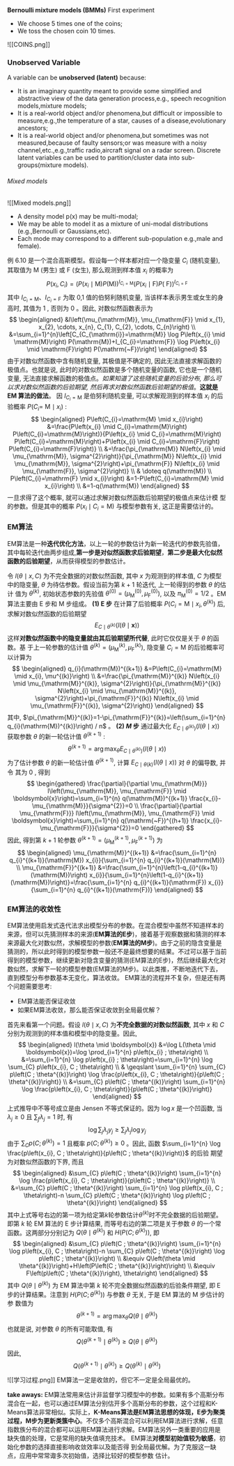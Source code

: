 **Bernoulli mixture models (BMMs)**
First experiment
- We choose 5 times one of the coins;
- We toss the chosen coin 10 times.

![[COINS.png]]
### Unobserved Variable
A variable can be **unobserved (latent)** because:
- It is an imaginary quantity meant to provide some simplified and abstractive view of the data generation process,e.g., speech recognition models,mixture models;
- It is a real-world object and/or phenomena,but difficult or impossible to measure,e.g.,the temperature of a star, causes of a disease,evolutionary ancestors;
- It is a real-world object and/or phenomena,but sometimes was not measured,because of faulty sensors;or was measure with a noisy channel,etc.,e.g.,traffic radio,aircraft signal on a radar screen.
Discrete latent variables can be used to partition/cluster data  into sub-groups(mixture models).

###### Mixed models
![[Mixed models.png]]
- A density model p(x) may be multi-modal;
- We may be able to model it as a mixture of uni-modal distributions (e.g.,Bernoulli or Gaussians,etc).
- Each mode may correspond to a different sub-population e.g.,male and female).


例 $6.10$ 是一个混合高斯模型。假设每一个样本都对应一个隐变量 $C_{i}$ (随机变量), 其取值为 $\mathrm{M}$ (男生) 或 $\mathrm{F}$ (女生), 那么观测到样本值 $x_{i}$ 的概率为
$$
P\left(x_{i}, C_{i}\right)=\left(P\left(x_{i} \mid \mathrm{M}\right) P(\mathrm{M})\right)^{I_{C_{i}=\mathrm{M}}}\left(P\left(x_{i} \mid \mathrm{F}\right) P(\mathrm{~F})\right)^{I_{C_{i}=\mathrm{F}}}
$$
其中 $I_{C_{i}=\mathrm{M}} 、 I_{C_{i}=\mathrm{F}}$ 为取 0,1 值的伯努利随机变量, 当该样本表示男生或女生的身高时, 其值为 1 , 否则为 0 。因此, 对数似然函数表示为
$$
\begin{aligned}
&l\left(\mu_{\mathrm{M}}, \mu_{\mathrm{F}} \mid x_{1}, x_{2}, \cdots, x_{n}, C_{1}, C_{2}, \cdots, C_{n}\right) \\
&=\sum_{i=1}^{n}\left[C_{C_{\mathrm{i}}=\mathrm{M}} \log P\left(x_{i} \mid \mathrm{M}\right) P(\mathrm{M})+I_{C_{i}=\mathrm{F}} \log P\left(x_{i} \mid \mathrm{F}\right) P(\mathrm{~F})\right]
\end{aligned}
$$
由于对数似然函数中含有随机变量, 其极值是不确定的, 因此无法直接求解函数的极值点。也就是说, 此时的对数似然函数是多个随机变量的函数, 它也是一个随机变量, 无法直接求解函数的极值点。*如果知道了这些随机变量的后验分布, 那么可以求对数似然函数的后验期望, 然后再求对数似然函数后验期望的极值*。**这就是 EM 算法的做法**。
因 $I_{C_{i}=\mathrm{M}}$ 是伯努利随机变量, 可以求解观测到的样本值 $x_{i}$ 的后验概率 $P\left(C_{i}=\right.$ $\left.\mathrm{M} \mid x_{i}\right)$ :
$$
\begin{aligned}
P\left(C_{i}=\mathrm{M} \mid x_{i}\right) &=\frac{P\left(x_{i} \mid C_{i}=\mathrm{M}\right) P\left(C_{i}=\mathrm{M}\right)}{P\left(x_{i} \mid C_{i}=\mathrm{M}\right) P\left(C_{i}=\mathrm{M}\right)+P\left(x_{i} \mid C_{i}=\mathrm{F}\right) P\left(C_{i}=\mathrm{F}\right)} \\
&=\frac{\pi_{\mathrm{M}} N\left(x_{i} \mid \mu_{\mathrm{M}}, \sigma^{2}\right)}{\pi_{\mathrm{M}} N\left(x_{i} \mid \mu_{\mathrm{M}}, \sigma^{2}\right)+\pi_{\mathrm{F}} N\left(x_{i} \mid \mu_{\mathrm{F}}, \sigma^{2}\right)} \\
& \doteq q(\mathrm{M}) \\
P\left(C_{i}=\mathrm{F} \mid x_{i}\right) &=1-P\left(C_{i}=\mathrm{M} \mid x_{i}\right) \\
&=1-q(\mathrm{M})
\end{aligned}
$$
一旦求得了这个概率, 就可以通过求解对数似然函数后验期望的极值点来估计模 型的参数。但是其中的概率 $P\left(x_{i} \mid C_{i}=\mathrm{M}\right)$ 与模型参数有关, 这正是需要估计的。









### EM算法

EM算法是一种**迭代优化方法**，以上一轮的参数估计为新一轮迭代的参数先验值，其中每轮迭代由两步组成,**第一步是对似然函数求后验期望**，**第二步是最大化似然函数的后验期望**，从而获得模型的参数估计。

令 $l(\theta \mid x, C)$ 为不完全数据的对数似然函数, 其中 $x$ 为观测到的样本值, $C$ 为模型中的隐变量, $\theta$ 为待估参数。假设当前为第 $k+1$ 轮迭代, 上一轮得到的参数 $\theta$ 的估计 值为 $\theta^{(k)}$, 初始状态参数的先验值 $\theta^{(0)}=\left(\mu_{\mathrm{M}}^{(0)}, \mu_{\mathrm{F}}^{(0)}\right)$, 以及 $\pi_{\mathrm{M}}^{(0)}=1 / 2$ 。EM 算法主要由 $\mathrm{E}$ 步和 $\mathrm{M}$ 步组成。
**(1) $\mathrm{E}$ 步**
在计算了后验概率 $P\left(C_{i}=\mathrm{M} \mid x_{i}, \theta^{(k)}\right)$ 后, 求解对数似然函数的后验期望
$$
E_{C \mid \theta^{(k)}}(l(\theta \mid \boldsymbol{x}))
$$
这样**对数似然函数中的隐变量就由其后验期望所代替**, 此时它仅仅是关于 $\theta$ 的函数。基 于上一轮参数的估计值 $\theta^{(k)}=\left(\mu_{\mathrm{M}}^{(k)}, \mu_{\mathrm{F}}^{(k)}\right)$, 隐变量 $C_{i}=\mathrm{M}$ 的后验概率可以计算为
$$
\begin{aligned}
q_{i}(\mathrm{M})^{(k+1)} &=P\left(C_{i}=\mathrm{M} \mid x_{i}, \mu^{(k)}\right) \\
&=\frac{\pi_{\mathrm{M}}^{(k)} N\left(x_{i} \mid \mu_{\mathrm{M}}^{(k)}, \sigma^{2}\right)}{\pi_{\mathrm{M}}^{(k)} N\left(x_{i} \mid \mu_{\mathrm{M}}^{(k)}, \sigma^{2}\right)+\pi_{\mathrm{F}}^{(k)} N\left(x_{i} \mid \mu_{\mathrm{F}}^{(k)}, \sigma^{2}\right)}
\end{aligned}
$$
其中, $\pi_{\mathrm{M}}^{(k)}=1-\pi_{\mathrm{F}}^{(k)}=\left(\sum_{i=1}^{n} q_{i}(\mathrm{M})^{(k)}\right) / n$ 。
**(2) $M$ 步**
通过最大化 $E_{\left.C \mid \theta^{(k)}\right)}(l(\theta \mid x))$ 获取参数 $\theta$ 的新一轮估计值 $\theta^{(k+1)}$ :
$$
\theta^{(k+1)}=\arg \max _{\theta} E_{\left.C \mid \theta^{(k)}\right)}(l(\theta \mid x))
$$
为了估计参数 $\theta$ 的新一轮估计值 $\theta^{(k+1)}$, 计算 $E_{C \mid \theta(k)}(l(\theta \mid x))$ 对 $\theta$ 的偏导数, 并令 其为 0 , 得到
$$
\begin{gathered}
\frac{\partial}{\partial \mu_{\mathrm{M}}} l\left(\mu_{\mathrm{M}}, \mu_{\mathrm{F}} \mid \boldsymbol{x}\right)=\sum_{i=1}^{n} q(\mathrm{M})^{(k+1)} \frac{x_{i}-\mu_{\mathrm{M}}}{\sigma^{2}}=0 \\
\frac{\partial}{\partial \mu_{\mathrm{F}}} l\left(\mu_{\mathrm{M}}, \mu_{\mathrm{F}} \mid \boldsymbol{x}\right)=\sum_{i=1}^{n} q(\mathrm{~F})^{(h+1)} \frac{x_{i}-\mu_{\mathrm{F}}}{\sigma^{2}}=0
\end{gathered}
$$
因此, 得到第 $k+1$ 轮参数 $\theta^{(k+1)}=\left(\mu_{\mathrm{M}}^{(k+1)}, \mu_{\mathrm{F}}^{(k+1)}\right)$ 为
$$
\begin{aligned}
\mu_{\mathrm{M}}^{(k+1)} &=\frac{\sum_{i=1}^{n} q_{i}^{(k+1)}(\mathrm{M}) x_{i}}{\sum_{i=1}^{n} q_{i}^{(k+1)}(\mathrm{M})} \\
\mu_{\mathrm{F}}^{(k+1)} &=\frac{\sum_{i=1}^{n}\left(1-q_{i}^{(k+1)}(\mathrm{M})\right) x_{i}}{\sum_{i=1}^{n}\left(1-q_{i}^{(k+1)}(\mathrm{M})\right)}=\frac{\sum_{i=1}^{n} q_{i}^{(k+1)}(\mathrm{F}) x_{i}}{\sum_{i=1}^{n} q_{i}^{(k+1)}(\mathrm{F})}
\end{aligned}
$$
### EM算法的收敛性
EM算法使用启发式迭代法求出模型分布的参数。在混合模型中虽然不知道样本的来源，但可以先猜测样本的来源(**EM算法的E步**)，接着基于观察数据和猜测的样本来源最大化对数似然，求解模型的参数(**EM算法的M步**)。由于之前的隐含变量是猜测的，所以此时得到的模型参数一般还不是最终想要的结果。不过可以基于当前得到的模型参数，继续更新对隐含变量的猜测(EM算法的E步)，然后继续最大化对数似然，求解下一轮的模型参数(EM算法的M步)。以此类推，不断地迭代下去，直到模型分布参数基本无变化，算法收敛。
EM算法的流程并不复杂，但是还有两个问题需要思考:
- EM算法能否保证收敛
- 如果EM算法收敛，那么能否保证收敛到全局最优解？

首先来看第一个问题。假设 $l(\theta \mid x, C)$ 为**不完全数据的对数似然函数**, 其中 $x$ 和 $C$ 分别为观测到的样本值和模型中的隐变量。因此,
$$
\begin{aligned}
l(\theta \mid \boldsymbol{x}) &=\log L(\theta \mid \boldsymbol{x})=\log \prod_{i=1}^{n} p\left(x_{i} ; \theta\right) \\
&=\sum_{i=1}^{n} \log p\left(x_{i} ; \theta\right)=\sum_{i=1}^{n} \log \sum_{C} p\left(x_{i}, C ; \theta\right) \\
& \geqslant \sum_{i=1}^{n} \sum_{C} p\left(C ; \theta^{(k)}\right) \log \frac{p\left(x_{i}, C ; \theta\right)}{p\left(C ; \theta^{(k)}\right)} \\
&=\sum_{C} p\left(C ; \theta^{(k)}\right) \sum_{i=1}^{n} \log \frac{p\left(x_{i}, C ; \theta\right)}{p\left(C ; \theta^{(k)}\right)}
\end{aligned}
$$
上式推导中不等号成立是由 Jensen 不等式保证的。因为 $\log x$ 是一个凹函数, 当 $\lambda_{j} \geqslant 0$ 且 $\sum_{f} \lambda_{j}=1$ 时, 有
$$
\log \sum_{j} \lambda_{j} y_{j} \geqslant \sum_{j} \lambda_{j} \log y_{j}
$$
由于 $\sum_{C} p\left(C ; \theta^{(k)}\right)=1$ 且概率 $p\left(C ; \theta^{(k)}\right) \geqslant 0$ 。因此, 函数 $\sum_{i=1}^{n} \log \frac{p\left(x_{i}, C ; \theta\right)}{p\left(C ; \theta^{(k)}\right)}$ 的后验 期望为对数似然函数的下界, 而且
$$
\begin{aligned}
&\sum_{C} p\left(C ; \theta^{(k)}\right) \sum_{i=1}^{n} \log \frac{p\left(x_{i}, C ; \theta\right)}{p\left(C ; \theta^{(k)}\right)} \\
&=\sum_{C} p\left(C ; \theta^{(k)}\right) \sum_{i=1}^{n} \log p\left(x_{i}, C ; \theta\right)-n \sum_{C} p\left(C ; \theta^{(k)}\right) \log p\left(C ; \theta^{(k)}\right)
\end{aligned}
$$ 
其中上式等号右边的第一项为给定第$k$轮参数估计$\theta^{(k)}$时不完全数据的后验期望。即第 $k$ 轮 $\mathrm{EM}$ 算法的 $\mathrm{E}$ 步计算结果, 而等号右边的第二项是关于参数 $\theta$ 的一个常函数。这两部分分别记为 $Q\left(\theta \mid \theta^{(k)}\right)$ 和 $H\left(P\left(C ; \theta^{(k)}\right)\right)$, 即
$$
\begin{aligned}
&\sum_{C} p\left(C ; \theta^{(k)}\right) \sum_{i=1}^{n} \log p\left(x_{i}, C ; \theta\right)-n \sum_{C} p\left(C ; \theta^{(k)}\right) \log p\left(C ; \theta^{(k)}\right) \\
&\equiv Q\left(\theta \mid \theta^{(k)}\right)+H\left(P\left(C ; \theta^{(k)}\right)\right) \\
&\equiv F\left(p\left(C ; \theta^{(k)}\right), \theta\right)
\end{aligned}
$$
其中 $Q\left(\theta \mid \theta^{(k)}\right)$ 为 $\mathrm{EM}$ 算法中第 $k$ 轮不完全数据似然函数的后验条件期望, 即 $\mathrm{E}$ 步的计算结果。注意到 $H\left(P\left(C ; \theta^{(k)}\right)\right)$ 与参数 $\theta$ 无关, 于是 $\mathrm{EM}$ 算法的 $\mathrm{M}$ 步估计的参 数值为
$$
\theta^{(k+1)}=\arg \max _{\theta} Q\left(\theta \mid \theta^{(k)}\right)
$$
也就是说, 对参数 $\theta$ 的所有可能取值, 有
$$
Q\left(\theta^{(k+1)} \mid \theta^{(k)}\right) \geqslant Q\left(\theta \mid \theta^{(k)}\right)
$$
因此,
$$
Q\left(\theta^{(k+1)} \mid \theta^{(k)}\right) \geqslant Q\left(\theta^{(k)} \mid \theta^{(k)}\right)
$$

![[学习过程.png]]
EM算法一定是收敛的，但它不一定是全局最优的。

**take aways:**
EM算法常用来估计非监督学习模型中的参数。如果有多个高斯分布混合在一起，也可以通过EM算法分别估开多个高斯分布的参数，这个过程和K-Means算法非常相似。实际上，**K-Means算法是EM算法思想的体现，E步为聚类过程，M步为更新类簇中心**。不仅多个高斯混合可以利用EM算法进行求解，任意指数族分布的混合都可以运用EM算法进行求解。EM算法另外一类重要的应用是缺失值的处理，它是常用的缺失值填充技术。
EM算法**对模型初始值较为敏感**，初始化参数的选择直接影响收敛效率以及能否得
到全局最优解。为了克服这一缺点，应用中常常诹多次初始值，选择比较好的模型参数
估计。